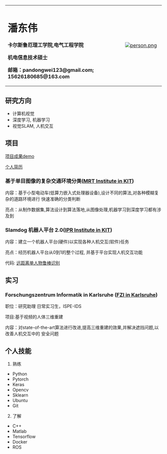 <table border="0">
  <tr>
    <td width="75%">
      <h1>潘东伟</h1>
      <p><b>卡尔斯鲁厄理工学院,电气工程学院</b></p>
      <p><b>机电信息技术硕士</b></p>
      <p><b>邮箱：pandongwei123@gmail.com; 
       15626180685@163.com</b></p>
    </td>
    <td width="25%">
      <a href="https://gifyu.com/image/7olP"><img src="https://s4.gifyu.com/images/person.png" alt="person.png" border="0" /></a>
    </td>
  </tr>
</table>


## 研究方向

- 计算机视觉 
- 深度学习, 机器学习 
- 视觉SLAM, 人机交互

## 项目

[项目成果demo](https://github.com/pandongwei/My-Portfolio)

[个人简历](https://github.com/pandongwei/My-Portfolio/blob/master/CV/%E7%AE%80%E5%8E%86%20%E6%BD%98%E4%B8%9C%E4%BC%9F%2015.03.pdf)

### 基于单目图像的复杂交通环境分类([MRT Institute in KIT](https://www.mrt.kit.edu/))

内容：基于小型电动车(低算力嵌入式处理器设备),设计不同的算法,对各种模糊复杂的道路环境进行
快速准确的分类判断

亮点：从制作数据集,算法设计到算法落地,从图像处理,机器学习到深度学习都有涉及到

### Slamdog 机器人平台 2.0([IPR Institute in KIT](https://www.ipr.kit.edu/))

内容：建立一个机器人平台(硬件)以实现各种人机交互(软件)任务

亮点：经历机器人平台从0到1的整个过程, 并基于平台实现人机交互功能

代码: [远距离单人物鲁棒识别](https://github.com/pandongwei/long-distance-people-recognition)

## 实习

### Forschungszentrum Informatik in Karlsruhe  ([FZI in Karlsruhe](https://www.fzi.de/en/about-us/organisation/research-divisions/ispe/))

职位：研究助理 日常实习生，ISPE-IDS

项目:基于视频的人体三维重建

内容：对state-of-the-art算法进行改进,提高三维重建的效果,并解决遮挡问题,以改善人机交互中的
安全问题


## 个人技能

1. 熟练
- Python
- Pytorch
- Keras
- Opencv
- Sklearn
- Ubuntu
- Git

2. 了解
- C++
- Matlab
- Tensorflow
- Docker
- ROS

